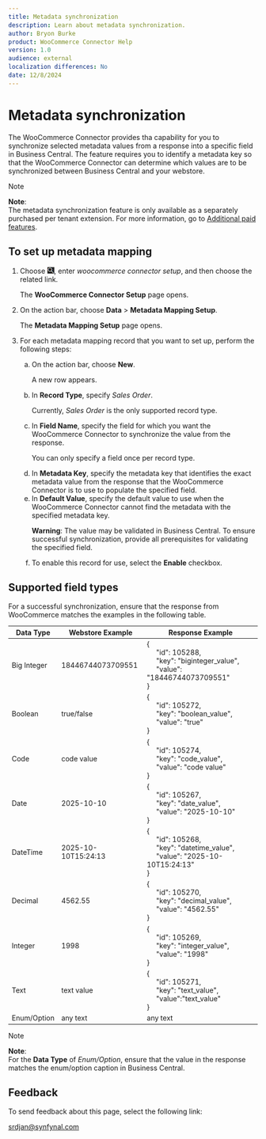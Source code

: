 ```yaml
---
title: Metadata synchronization
description: Learn about metadata synchronization.
author: Bryon Burke
product: WooCommerce Connector Help
version: 1.0
audience: external
localization differences: No
date: 12/8/2024
---
```


<!-- markdownlint-disable MD006 MD007 MD009 MD024 MD025 MD033 -->
<!--// cspell:ignore  markdownlint allowfullscreen keyframes woocommerce webstore biginteger -->

# Metadata synchronization

The WooCommerce Connector provides tha capability for you to synchronize selected metadata values from a response into a specific field in Business Central. The feature requires you to identify a metadata key so that the WooCommerce Connector can determine which values are to be synchronized between Business Central and your webstore.

> [!NOTE]
> <b>Note</b>:<br>The metadata synchronization feature is only available as a separately purchased per tenant extension. For more information, go to [Additional paid features](additional-paid-features.md).

## To set up metadata mapping

1. Choose ![Lightbulb that opens the Tell Me feature.](media/ui-search/search_small.png "Tell me what you want to do"), enter <i>woocommerce connector setup</i>, and then choose the related link.

   The <b>WooCommerce Connector Setup</b> page opens.

1. On the action bar, choose <b>Data</b> > <b>Metadata Mapping Setup</b>.

   The <b>Metadata Mapping Setup</b> page opens.

1. For each metadata mapping record that you want to set up, perform the following steps:
   <ol type="a">
    <li>On the action bar, choose <b>New</b>.<br>
     <p>A new row appears.</p></li>
    <li>In <b>Record Type</b>, specify <i>Sales Order</i>.<br>
     <p>Currently, <i>Sales Order</i> is the only supported record type.</li>
    <li>In <b>Field Name</b>, specify the field for which you want the WooCommerce Connector to synchronize the value from the response.<br>
      <p>You can only specify a field once per record type.</p></li>
    <li>In <b>Metadata Key</b>, specify the metadata key that identifies the exact metadata value from the response that the WooCommerce Connector is to use to populate the specified field.</li>
    <li>In <b>Default Value</b>, specify the default value to use when the WooCommerce Connector cannot find the metadata with the specified metadata key.<br>
     <p><b>Warning</b>: The value may be validated in Business Central. To ensure successful synchronization, provide all prerequisites for validating the specified field.</p></li>
    <li>To enable this record for use, select the <b>Enable</b> checkbox.</li>
   </ol>

## Supported field types

For a successful synchronization, ensure that the response from WooCommerce matches the examples in the following table.

| Data Type | Webstore Example | Response Example |
|---|---|---|
| Big Integer | 18446744073709551 | {<br>&nbsp;&nbsp;&nbsp;&nbsp;&nbsp;"id": 105288,<br>&nbsp;&nbsp;&nbsp;&nbsp;&nbsp;"key": "biginteger_value",<br>&nbsp;&nbsp;&nbsp;&nbsp;&nbsp;"value": "18446744073709551"<br>} |
| Boolean | true/false | {<br>&nbsp;&nbsp;&nbsp;&nbsp;&nbsp;"id": 105272,<br>&nbsp;&nbsp;&nbsp;&nbsp;&nbsp;"key": "boolean_value",<br>&nbsp;&nbsp;&nbsp;&nbsp;&nbsp;"value": "true"<br>} |
| Code | code value | {<br>&nbsp;&nbsp;&nbsp;&nbsp;&nbsp;"id": 105274,<br>&nbsp;&nbsp;&nbsp;&nbsp;&nbsp;"key": "code_value",<br>&nbsp;&nbsp;&nbsp;&nbsp;&nbsp;"value": "code value"<br>} |
| Date | 2025-10-10 | {<br>&nbsp;&nbsp;&nbsp;&nbsp;&nbsp;"id": 105267,<br>&nbsp;&nbsp;&nbsp;&nbsp;&nbsp;"key": "date_value",<br>&nbsp;&nbsp;&nbsp;&nbsp;&nbsp;"value": "2025-10-10"<br>} |
| DateTime | 2025-10-10T15:24:13 | {<br>&nbsp;&nbsp;&nbsp;&nbsp;&nbsp;"id": 105268,<br>&nbsp;&nbsp;&nbsp;&nbsp;&nbsp;"key": "datetime_value",<br>&nbsp;&nbsp;&nbsp;&nbsp;&nbsp;"value": "2025-10-10T15:24:13"<br>} |
| Decimal | 4562.55 | {<br>&nbsp;&nbsp;&nbsp;&nbsp;&nbsp;"id": 105270,<br>&nbsp;&nbsp;&nbsp;&nbsp;&nbsp;"key": "decimal_value",<br>&nbsp;&nbsp;&nbsp;&nbsp;&nbsp;"value": "4562.55"<br>} |
| Integer | 1998 | {<br>&nbsp;&nbsp;&nbsp;&nbsp;&nbsp;"id": 105269,<br>&nbsp;&nbsp;&nbsp;&nbsp;&nbsp;"key": "integer_value",<br>&nbsp;&nbsp;&nbsp;&nbsp;&nbsp;"value": "1998"<br>} |
| Text | text value | {<br>&nbsp;&nbsp;&nbsp;&nbsp;&nbsp;"id": 105271,<br>&nbsp;&nbsp;&nbsp;&nbsp;&nbsp;"key": "text_value",<br>&nbsp;&nbsp;&nbsp;&nbsp;&nbsp;"value":"text_value"<br>} |
| Enum/Option | any text | any text |

> [!NOTE]
> <b>Note</b>:<br>For the <b>Data Type</b> of <i>Enum/Option</i>, ensure that the value in the response matches the enum/option caption in Business Central.

## Feedback

To send feedback about this page, select the following link:

[srdjan@synfynal.com](mailto:srdjan@synfynal.com?subject=Documentation%20Feedback%20Product%20Docs:%20metadata-synchronization)
